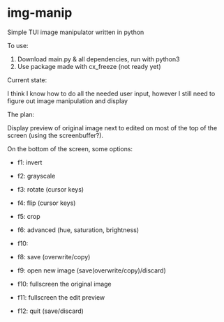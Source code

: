 # img-manip
Simple TUI image manipulator written in python

To use:

1. Download main.py & all dependencies, run with python3
2. Use package made with cx_freeze (not ready yet)


Current state:

I think I know how to do all the needed user input, however I still need to figure out image manipulation and display

The plan:

Display preview of original image next to edited on most of the top of the screen (using the screenbuffer?).

On the bottom of the screen, some options:

- f1: invert
- f2: grayscale
- f3: rotate (cursor keys)
- f4: flip (cursor keys)

- f5: crop
- f6: advanced (hue, saturation, brightness)
- f10: 
- f8: save (overwrite/copy)

- f9: open new image (save(overwrite/copy)/discard)
- f10: fullscreen the original image
- f11: fullscreen the edit preview
- f12: quit (save/discard)